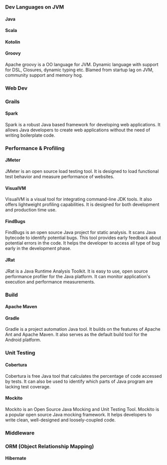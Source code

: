 
### Dev Languages on JVM

#### Java

#### Scala

#### Kotolin

#### Groovy
Apache groovy is a OO language for JVM. Dynamic language with support for DSL, Closures, dynamic typing etc.
Blamed from startup lag on JVM, community support and memory hog.

### Web Dev

### Grails



#### Spark
Spark is a robust Java based framework for developing web applications. It allows Java developers to create web applications without the need of writing boilerplate code.

### Performance & Profiling

#### JMeter
JMeter is an open source load testing tool. It is designed to load functional test behavior and measure performance of websites.

#### VisualVM
VisualVM is a visual tool for integrating command-line JDK tools. It also offers lightweight profiling capabilities. It is designed for both development and production time use.

#### FindBugs
FindBugs is an open source Java project for static analysis. It scans Java bytecode to identify potential bugs. This tool provides early feedback about potential errors in the code. It helps the developer to access all type of bug early in the development phase.

#### JRat

JRat is a Java Runtime Analysis Toolkit. It is easy to use, open source performance profiler for the Java platform. It can monitor application's execution and performance measurements.

### Build

#### Apache Maven

#### Gradle
Gradle is a project automation Java tool. It builds on the features of Apache Ant and Apache Maven. It also serves as the default build tool for the Android platform.


### Unit Testing

#### Cobertura
Cobertura is free Java tool that calculates the percentage of code accessed by tests. It can also be used to identify which parts of Java program are lacking test coverage.

#### Mockito

Mockito is an Open Source Java Mocking and Unit Testing Tool. Mockito is a popular open source Java mocking framework. It helps developers to write clean, well-designed and loosely-coupled code.

### Middleware

### ORM (Object Relationship Mapping)

#### Hibernate
